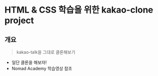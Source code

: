 # HTML & CSS 학습을 위한 kakao-clone project

## 개요
> kakao-talk을 그대로 클론해보기
- 일단 클론을 해보자!
- Nomad Academy 학습영상 참조